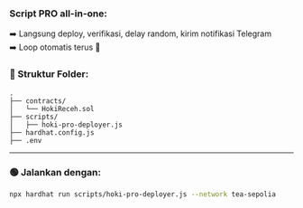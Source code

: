 ### Script PRO all-in-one: 
➡️ Langsung deploy, verifikasi, delay random, kirim notifikasi Telegram  
➡️ Loop otomatis terus 🎯

### 📁 Struktur Folder:
```
.
├── contracts/
│   └── HokiReceh.sol
├── scripts/
│   ├── hoki-pro-deployer.js
├── hardhat.config.js
├── .env
```

---

### 🟢 Jalankan dengan:
```bash
npx hardhat run scripts/hoki-pro-deployer.js --network tea-sepolia
```


